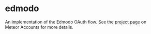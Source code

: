 # edmodo

An implementation of the Edmodo OAuth flow. See the [project page](https://www.meteor.com/accounts) on Meteor Accounts for more details.
